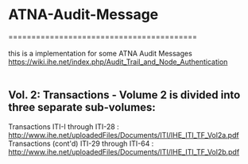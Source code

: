 # ATNA-Audit-Message
=========================================
<br /><br />
this is a implementation for some ATNA Audit Messages <https://wiki.ihe.net/index.php/Audit_Trail_and_Node_Authentication>
<br /><br />

Vol. 2: Transactions - Volume 2 is divided into three separate sub-volumes: <br />
---------------------------------------------------------------------------------
Transactions ITI-I through ITI-28 : http://www.ihe.net/uploadedFiles/Documents/ITI/IHE_ITI_TF_Vol2a.pdf<br />
Transactions (cont'd) ITI-29 through ITI-64 : http://www.ihe.net/uploadedFiles/Documents/ITI/IHE_ITI_TF_Vol2b.pdf<br />
